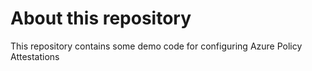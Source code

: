 # About this repository
This repository contains some demo code for configuring Azure Policy Attestations
